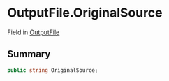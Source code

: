 # OutputFile.OriginalSource

Field in [OutputFile](api/csharp/yarn.compiler.upgrader.upgraderesult.outputfile.md)

## Summary



```csharp
public string OriginalSource;
```

